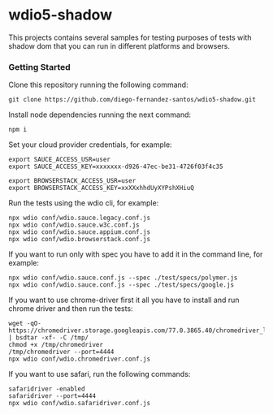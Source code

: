 # wdio5-shadow

This projects contains several samples for testing purposes of tests with shadow dom that you can run in different platforms and browsers.

### Getting Started

Clone this repository running the following command:
```
git clone https://github.com/diego-fernandez-santos/wdio5-shadow.git
```

Install node dependencies running the next command:
```
npm i
```

Set your cloud provider credentials, for example:
```
export SAUCE_ACCESS_USR=user
export SAUCE_ACCESS_KEY=xxxxxxx-d926-47ec-be31-4726f03f4c35

export BROWSERSTACK_ACCESS_USR=user
export BROWSERSTACK_ACCESS_KEY=xxXXxhhdUyXYPshXHiuQ
```

Run the tests using the wdio cli, for example:
```
npx wdio conf/wdio.sauce.legacy.conf.js
npx wdio conf/wdio.sauce.w3c.conf.js
npx wdio conf/wdio.sauce.appium.conf.js
npx wdio conf/wdio.browserstack.conf.js
```

If you want to run only with spec you have to add it in the command line, for example:
```
npx wdio conf/wdio.sauce.conf.js --spec ./test/specs/polymer.js 
npx wdio conf/wdio.sauce.conf.js --spec ./test/specs/google.js 
```

If you want to use chrome-driver first it all you have to install and run chrome driver and then run the tests:
```
wget -qO- https://chromedriver.storage.googleapis.com/77.0.3865.40/chromedriver_linux64.zip | bsdtar -xf- -C /tmp/
chmod +x /tmp/chromedriver
/tmp/chromedriver --port=4444
npx wdio conf/wdio.chromedriver.conf.js
```

If you want to use safari, run the following commands:
```
safaridriver -enabled
safaridriver --port=4444
npx wdio conf/wdio.safaridriver.conf.js
```
